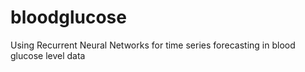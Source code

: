 # bloodglucose
Using Recurrent Neural Networks for time series forecasting in blood glucose level data
